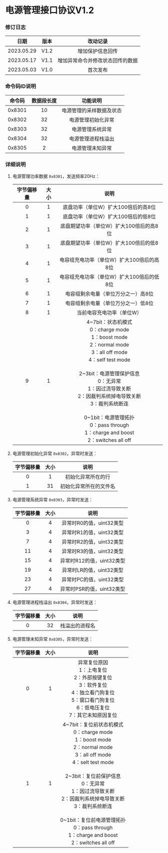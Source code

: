 # 电源管理接口协议V1.2
### 修订日志

|    日期    | 版本 |             改动记录             |
| :--------: | :--: | :------------------------------: |
| 2023.05.29 | V1.2 |         增加保护信息回传         |
| 2023.05.17 | V1.1 | 增加异常命令并修改状态回传的数据 |
| 2023.05.03 | V1.0 |             首次发布             |

### 命令码ID说明

| 命令码 | 数据段长度 |         功能说明         |
| :----: | :--------: | :----------------------: |
| 0x8301 |     10     | 电源管理的采样数据及状态 |
| 0x8302 |     32     |    电源管理初始化异常    |
| 0x8303 |     32     |     电源管理系统异常     |
| 0x8304 |     32     |    电源管理进程栈溢出    |
| 0x8305 |     2      |     电源管理未知异常     |

### 详细说明

1. 电源管理功率数据 `0x8301`，发送频率20Hz：
   
   | 字节偏移量 | 大小 |                             说明                             |
   | :--------: | :--: | :----------------------------------------------------------: |
   |     0      |  1   |             底盘功率（单位W）扩大100倍后的高8位              |
   |     1      |  1   |             底盘功率（单位W）扩大100倍后的低8位              |
   |     2      |  1   |           底盘期望功率（单位W）扩大100倍后的高8位            |
   |     3      |  1   |           底盘期望功率（单位W）扩大100倍后的低8位            |
   |     4      |  1   |          电容组充电功率（单位W）扩大100倍后的高8位           |
   |     5      |  1   |          电容组充电功率（单位W）扩大100倍后的低8位           |
   |     6      |  1   |             电容组剩余电量（单位万分之一）高8位              |
   |     7      |  1   |             电容组剩余电量（单位万分之一）低8位              |
   |     8      |  1   |                  当前电容充电功率（单位W）                   |
   |     9      |  1   | 4~7bit：状态机模式<br>0：charge mode<br>1：boost mode<br>2：normal mode<br>3：all off mode<br>4：self test mode<br><br>2~3bit：电源管理保护信息<br>0：无异常<br>1：因过流导致关断<br>2：因裁判系统掉电导致关断<br>3：裁判系统断连<br><br>0~1bit：电源管理拓扑<br>0：pass through<br>1：charge and boost<br>2：switches all off |
   
2. 电源管理初始化异常 `0x8302`，异常时发送：
   
   | 字节偏移量 | 大小 |                   说明                    |
   | :--------: | :--: | :---------------------------------------: |
   | 0 | 1 | 初始化异常所在的行 |
   | 1 | 31 | 初始化异常所在的文件名 |

3. 电源管理系统异常 `0x8303`，异常时发送：
   
   | 字节偏移量 | 大小 |                   说明                    |
   | :--------: | :--: | :---------------------------------------: |
   | 0 | 4 | 异常时R0的值，uint32类型 |
   | 3 | 4 | 异常时R1的值，uint32类型 |
   | 7 | 4 | 异常时R2的值，uint32类型 |
   | 11 | 4 | 异常时R3的值，uint32类型 |
   | 15 | 4 | 异常时R12的值，uint32类型 |
   | 19 | 4 | 异常时LR的值，uint32类型 |
   | 23 | 4 | 异常时PC的值，uint32类型 |
   | 27 | 4 | 异常时PSR的值，uint32类型 |

4. 电源管理进程栈溢出 `0x8304`，异常时发送：
   
   | 字节偏移量 | 大小 |                   说明                    |
   | :--------: | :--: | :---------------------------------------: |
   | 0 | 32 | 栈溢出的进程名 |

5. 电源管理未知异常 `0x8305`，异常时发送：

   | 字节偏移量 | 大小 |                   说明                    |
   | :--------: | :--: | :---------------------------------------: |
   | 0 | 1 | 异常复位原因<br>1：上电复位<br>2：外部按键复位<br>3：软件复位<br>4：独立看门狗复位<br>5：窗口看门狗复位<br>6：低电压复位<br>7：其它未知原因复位 |
   | 1 | 1 | 4~7bit：复位前状态机模式<br>0：charge mode<br>1：boost mode<br>2：normal mode<br>3：all off mode<br>4：selt test mode<br><br>2~3bit：复位前保护信息<br>0：无异常<br>1：因过流导致关断<br>2：因裁判系统掉电导致关断<br>3：裁判系统断连<br><br>0~1bit：复位前电源管理拓扑<br>0：pass through<br>1：charge and boost<br>2：switches all off |